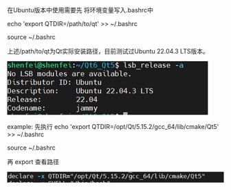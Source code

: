 在Ubuntu版本中使用需要先 将环境变量写入.bashrc中

echo 'export QTDIR=/path/to/qt' >> ~/.bashrc

source ~/.bashrc

上述/path/to/qt为Qt实际安装路径，目前测试过Ubuntu 22.04.3 LTS版本。

![img.png](img.png)

example:
先执行
echo 'export QTDIR=/opt/Qt/5.15.2/gcc_64/lib/cmake/Qt5' >> ~/.bashrc

source ~/.bashrc

再 export 查看路径

![img_1.png](img_1.png)